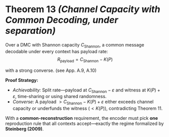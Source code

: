 # **Theorem 13** *(Channel Capacity with Common Decoding, under separation)*
Over a DMC with Shannon capacity $C_{\text{Shannon}}$, a common message decodable under every context has payload rate:
$$
R_{\text{payload}} = C_{\text{Shannon}} - K(P)
$$

with a strong converse. (see App. A.9, A.10)

**Proof Strategy:**

- *Achievability:* Split rate—payload at $C_{\text{Shannon}} - \varepsilon$ and witness at $K(P) + \varepsilon$, time-sharing or using shared randomness.
- *Converse:* A payload $> C_{\text{Shannon}} - K(P) + \varepsilon$ either exceeds channel capacity or underfunds the witness ($< K(P)$), contradicting Theorem 11.

With a **common-reconstruction** requirement, the encoder must pick **one** reproduction rule that all contexts accept—exactly the regime formalized by **Steinberg (2009)**.
